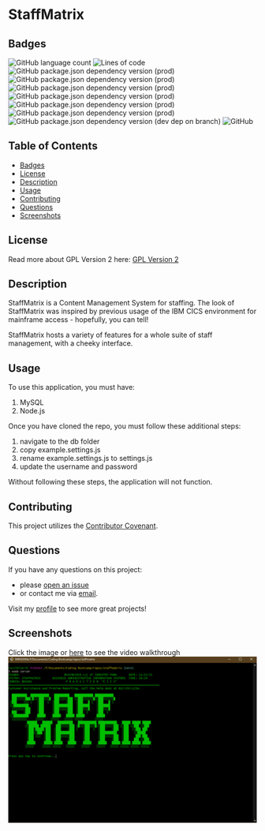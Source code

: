 # StaffMatrix
## Badges
![GitHub language count](https://img.shields.io/github/languages/count/caeldeth/staffmatrix?style=plastic)
![Lines of code](https://img.shields.io/tokei/lines/github/caeldeth/staffmatrix?style=plastic)
![GitHub package.json dependency version (prod)](https://img.shields.io/github/package-json/dependency-version/caeldeth/staffmatrix/inquirer?style=plastic)
![GitHub package.json dependency version (prod)](https://img.shields.io/github/package-json/dependency-version/caeldeth/staffmatrix/chalk?style=plastic)
![GitHub package.json dependency version (prod)](https://img.shields.io/github/package-json/dependency-version/caeldeth/staffmatrix/clear-screen?style=plastic)
![GitHub package.json dependency version (prod)](https://img.shields.io/github/package-json/dependency-version/caeldeth/staffmatrix/mysql2?style=plastic)
![GitHub package.json dependency version (prod)](https://img.shields.io/github/package-json/dependency-version/caeldeth/staffmatrix/express?style=plastic)
![GitHub package.json dependency version (prod)](https://img.shields.io/github/package-json/dependency-version/caeldeth/staffmatrix/press-any-key?style=plastic)
![GitHub package.json dependency version (dev dep on branch)](https://img.shields.io/github/package-json/dependency-version/caeldeth/staffmatrix/dev/jest?style=plastic)
![GitHub](https://img.shields.io/github/license/caeldeth/staffmatrix?style=plastic)

## Table of Contents
  - [Badges](#badges)
  - [License](#license)
  - [Description](#description)
  - [Usage](#usage)
  - [Contributing](#contributing)
  - [Questions](#questions)
  - [Screenshots](#screenshots)

## License
Read more about GPL Version 2 here:
[GPL Version 2](https://www.gnu.org/licenses/old-licenses/gpl-2.0.en.html)

## Description
StaffMatrix is a Content Management System for staffing.  The look of StaffMatrix was inspired by previous usage of the IBM CICS environment for mainframe access - hopefully, you can tell!

StaffMatrix hosts a variety of features for a whole suite of staff management, with a cheeky interface.

## Usage
To use this application, you must have:
1) MySQL 
2) Node.js

Once you have cloned the repo, you must follow these additional steps:
1) navigate to the db folder
2) copy example.settings.js
3) rename example.settings.js to settings.js
4) update the username and password

Without following these steps, the application will not function.  

## Contributing
This project utilizes the [Contributor Covenant](https://www.contributor-covenant.org/version/2/1/code_of_conduct/).

## Questions
If you have any questions on this project:
* please [open an issue](https://github.com/Caeldeth/staffmatrix/issues)
* or contact me via [email](mailto:tacolejr@gmail.com?subject=[Github%20Question%20-%20staffmatrix]).

Visit my [profile](https://github.com/Caeldeth) to see more great projects!
  
## Screenshots
Click the image or [here](https://watch.screencastify.com/v/U5o66a08VC5ezzX8cApp) to see the video walkthrough
[![Main page](./images/staffmatrix.gif)](https://watch.screencastify.com/v/U5o66a08VC5ezzX8cApp "StaffMatrix Walkthrough")

